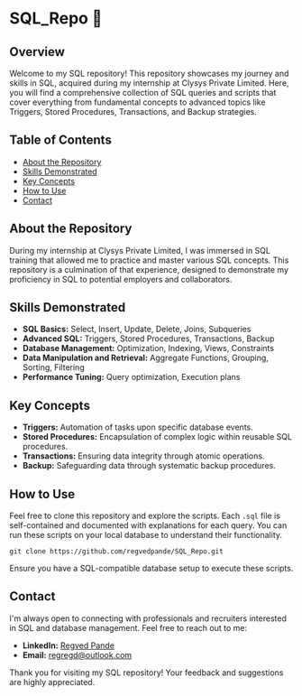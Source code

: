 # SQL_Repo 🚀

## Overview
Welcome to my SQL repository! This repository showcases my journey and skills in SQL, acquired during my internship at Clysys Private Limited. Here, you will find a comprehensive collection of SQL queries and scripts that cover everything from fundamental concepts to advanced topics like Triggers, Stored Procedures, Transactions, and Backup strategies.

## Table of Contents
- [About the Repository](#about-the-repository)
- [Skills Demonstrated](#skills-demonstrated)
- [Key Concepts](#key-concepts)
- [How to Use](#how-to-use)
- [Contact](#contact)

## About the Repository
During my internship at Clysys Private Limited, I was immersed in SQL training that allowed me to practice and master various SQL concepts. This repository is a culmination of that experience, designed to demonstrate my proficiency in SQL to potential employers and collaborators.

## Skills Demonstrated
- **SQL Basics:** Select, Insert, Update, Delete, Joins, Subqueries
- **Advanced SQL:** Triggers, Stored Procedures, Transactions, Backup
- **Database Management:** Optimization, Indexing, Views, Constraints
- **Data Manipulation and Retrieval:** Aggregate Functions, Grouping, Sorting, Filtering
- **Performance Tuning:** Query optimization, Execution plans

## Key Concepts
- **Triggers:** Automation of tasks upon specific database events.
- **Stored Procedures:** Encapsulation of complex logic within reusable SQL procedures.
- **Transactions:** Ensuring data integrity through atomic operations.
- **Backup:** Safeguarding data through systematic backup procedures.

## How to Use
Feel free to clone this repository and explore the scripts. Each `.sql` file is self-contained and documented with explanations for each query. You can run these scripts on your local database to understand their functionality.

```
git clone https://github.com/regvedpande/SQL_Repo.git
```

Ensure you have a SQL-compatible database setup to execute these scripts.

## Contact
I'm always open to connecting with professionals and recruiters interested in SQL and database management. Feel free to reach out to me:

- **LinkedIn:** [Regved Pande](www.linkedin.com/in/regved-pande-740a632b5)
- **Email:** regregd@outlook.com

Thank you for visiting my SQL repository! Your feedback and suggestions are highly appreciated.
